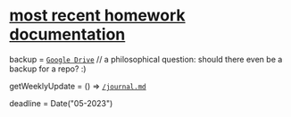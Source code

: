 # [most recent homework documentation](https://github.com/ak7588/capstone/blob/main/journal.md#week-12)

backup = [`Google Drive`](https://drive.google.com/drive/folders/1dE_G78A7RAdwWqGxBbAMz2Fo6tZTdGok?usp=sharing)
// a philosophical question: should there even be a backup for a repo? :) 

getWeeklyUpdate = () => [`/journal.md`](https://github.com/ak7588/capstone/blob/main/journal.md)

deadline = Date("05-2023")
